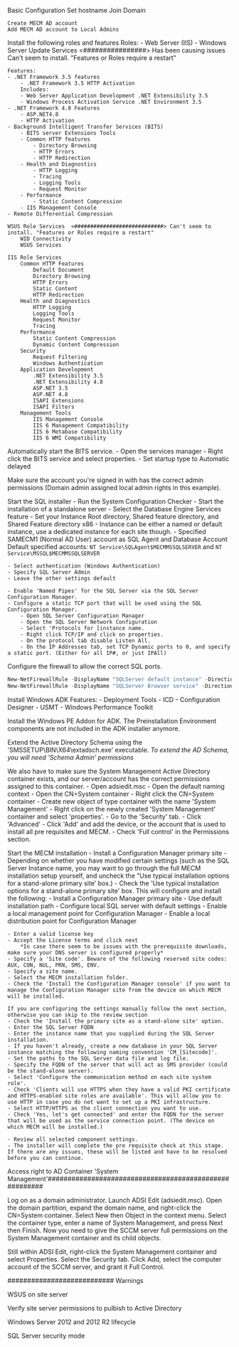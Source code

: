 Basic Configuration
    Set hostname
    Join Domain

    Create MECM AD account
    Add MECM AD account to Local Admins

Install the following roles and features
    Roles:
    - Web Server (IIS)
    - Windows Server Update Services <################> Has been causing issues Can't seem to install. "Features or Roles require a restart"

    Features:
    - .NET Framework 3.5 features
        - .NET Framework 3.5 HTTP Activation
        Includes:
        - Web Server Application Development .NET Extensibility 3.5
        - Windows Process Activation Service .NET Environment 3.5
    - .NET Framework 4.8 Features
        - ASP.NET4.8
        - HTTP Activation
    - Background Intelligent Transfer Services (BITS)
        - BITS server Extensions Tools
        - Common HTTP features
            - Directory Browsing
            - HTTP Errors
            - HTTP Redirection
        - Health and Diagnostics
            - HTTP Logging
            - Tracing
            - Logging Tools
            - Request Monitor
        - Performance
            - Static Content Compression
        - IIS Management Console
    - Remote Differential Compression

    WSUS Role Services  <############################> Can't seem to install. "Features or Roles require a restart"
        WID Connectivity
        WSUS Services
    
    IIS Role Services
        Common HTTP Features
            Default Document
            Directory Browsing
            HTTP Errors
            Static Content
            HTTP Redirection
        Health and Diagnostics
            HTTP Logging
            Logging Tools
            Request Monitor
            Tracing
        Performance
            Static Content Compression
            Dynamic Content Compression
        Security
            Request Filtering
            Windows Authentication
        Application Development
            .NET Extensibility 3.5
            .NET Extensibility 4.8
            ASP.NET 3.5
            ASP.NET 4.8
            ISAPI Extensions
            ISAPI Filters
        Management Tools
            IIS Management Console
            IIS 6 Management Compatibility
            IIS 6 Metabase Compatibility
            IIS 6 WMI Compatibility

Automatically start the BITS service.
    - Open the services manager
    - Right click the BITS service and select properties.
    - Set startup type to Automatic delayed

Make sure the account you're signed in with has the correct admin permissions (Domain admin assigned local admin rights in this example).

Start the SQL installer
    - Run the System Configuration Checker
    - Start the installation of a standalone server
    - Select the Database Engine Services feature
    - Set your Instance Root directory, Shared feature directory, and Shared Feature directory x86
    - Instance can be either a named or default instance, use a dedicated instance for each site though.
    - Specified SAMECM1 (Normal AD User) account as SQL Agent and Database Account
    Default specified accounts: `NT Service\SQLAgent$MECMMSSQLSERVER` and `NT Service\MSSQL$MECMMSSQLSERVER`

    - Select authentication (Windows Authentication)
    - Specify SQL Server Admin
    - Leave the other settings default

    - Enable 'Named Pipes' for the SQL Server via the SQL Server Configuration Manager.
    - Configure a static TCP port that will be used using the SQL Configuration Manager.
        - Open SQL Server Configuration Manager
        - Open the SQL Server Network Configuration
        - Select 'Protocols for [instance name.
        - Right click TCP/IP and click on properties.
        - On the protocol tab disable Listen All.
        - On the IP Addresses tab, set TCP Dynamic ports to 0, and specify a static port. (Either for all IP#, or just IPAll)


Configure the firewall to allow the correct SQL ports.

```PowerShell
New-NetFirewallRule -DisplayName "SQLServer default instance" -Direction Inbound -LocalPort 1433 -Protocol TCP -Action Allow
New-NetFirewallRule -DisplayName "SQLServer Browser service" -Direction Inbound -LocalPort 1433 -Protocol UDP -Action Allow
```

Install Windows ADK
    Features:
    - Deployment Tools
    - ICD
    - Configuration Designer
    - USMT
    - Windows Performance Toolkit

Install the Windows PE Addon for ADK. The Preinstallation Environment components are not included in the ADK installer anymore.

Extend the Active Directory Schema using the 'SMSSETUP\BIN\X64\extadsch.exe' executable.
*To extend the AD Schema, you will need 'Schema Admin' permissions*

We also have to make sure the System Management Active Directory container exists, and our server/account has the correct permissions assigned to this container.
    - Open adsiedit.msc
    - Open the default naming context
    - Open the CN=System container
    - Right click the CN=System container
    - Create new object of type container with the name 'System Management'
    - Right click on the newly created 'System Management' container and select 'properties'.
    - Go to the 'Security' tab.
    - Click 'Advanced'
    - Click 'Add' and add the device, or the account that is used to install all pre requisites and MECM.
    - Check 'Full control' in the Permissions section.

Start the MECM installation
    - Install a Configuration Manager primary site
    - Depending on whether you have modified certain settings (such as the SQL Server Instance name, you may want to go through the full MECM installation setup yourself, and uncheck the "Use typical installation options for a stand-alone primary site' box.)
    - Check the 'Use typical installation options for a stand-alone primary site' box.
        This will configure and install the following:
            - Install a Configuration Manager primary site
            - Use default installation path
            - Configure local SQL server with default settings
            - Enable a local management point for Configuration Manager
            - Enable a local distribution point for Configuration Manager

    - Enter a valid license key
    - Accept the License terms and click next
        *In case there seem to be issues with the prerequisite downloads, make sure your DNS server is configured properly*
    - Specify a 'Site code'. Beware of the following reserved site codes: AUX, CON, NUL, PRN, SMS, ENV.
    - Specify a site name.
    - Select the MECM installation folder.
    - Check the 'Install the Configuration Manager console' if you want to manage the Configuration Manager site from the device on which MECM will be installed.

    If you are configuring the settings manually follow the next section, otherwise you can skip to the review section
    - Check the 'Install the primary site as a stand-alone site' option.
    - Enter the SQL Server FQDN
    - Enter the instance name that you supplied during the SQL Server installation.
    - If you haven't already, create a new database in your SQL Server instance matching the following naming convention 'CM_[Sitecode]'.
    - Set the paths to the SQL Server data file and log file.
    - Specify the FQDN of the server that will act as SMS provider (could be the stand-alone server).
    - Select 'Configure the communication method on each site system role'.
    - Check 'Clients will use HTTPS when they have a valid PKI certificate and HTTPS-enabled site roles are available'. This will allow you to use HTTP in case you do not want to set up a PKI infrastructure.
    - Select HTTP/HTTPS as the client connection you want to use.
    - Check 'Yes, let's get connected' and enter the FQDN for the server that will be used as the service connection point. (The device on which MECM will be installed.)

    - Review all selected component settings.
    - The installer will complete the pre requisite check at this stage. If there are any issues, these will be listed and have to be resolved before you can continue.







Access right to AD Container 'System Management'#######################################################

Log on as a domain administrator.
Launch ADSI Edit (adsiedit.msc).
Open the domain partition, expand the domain name, and right-click the CN=System container. Select New then Object in the context menu.
Select the container type, enter a name of System Management, and press Next then Finish.
Now you need to give the SCCM server full permissions on the System Management container and its child objects.

Still within ADSI Edit, right-click the System Management container and select Properties.
Select the Security tab.
Click Add, select the computer account of the SCCM server, and grant it Full Control.






###########################
Warnings

WSUS on site server

Verify site server permissions to pulbish to Active Directory

Windows Server 2012 and 2012 R2 lifecycle

SQL Server security mode